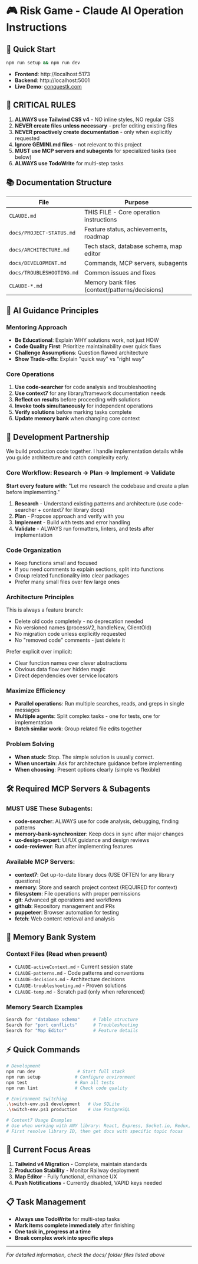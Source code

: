 # 🎮 Risk Game - Claude AI Operation Instructions

## 🚀 Quick Start
```bash
npm run setup && npm run dev
```
- **Frontend**: http://localhost:5173
- **Backend**: http://localhost:5001
- **Live Demo**: [conquestk.com](https://conquestk.com)

## 🔴 CRITICAL RULES
1. **ALWAYS use Tailwind CSS v4** - NO inline styles, NO regular CSS
2. **NEVER create files unless necessary** - prefer editing existing files
3. **NEVER proactively create documentation** - only when explicitly requested
4. **Ignore GEMINI.md files** - not relevant to this project
5. **MUST use MCP servers and subagents** for specialized tasks (see below)
6. **ALWAYS use TodoWrite** for multi-step tasks

## 📚 Documentation Structure

| File | Purpose |
|------|---------|
| `CLAUDE.md` | THIS FILE - Core operation instructions |
| `docs/PROJECT-STATUS.md` | Feature status, achievements, roadmap |
| `docs/ARCHITECTURE.md` | Tech stack, database schema, map editor |
| `docs/DEVELOPMENT.md` | Commands, MCP servers, subagents |
| `docs/TROUBLESHOOTING.md` | Common issues and fixes |
| `CLAUDE-*.md` | Memory bank files (context/patterns/decisions) |

## 🤖 AI Guidance Principles

### Mentoring Approach
- **Be Educational**: Explain WHY solutions work, not just HOW
- **Code Quality First**: Prioritize maintainability over quick fixes
- **Challenge Assumptions**: Question flawed architecture
- **Show Trade-offs**: Explain "quick way" vs "right way"

### Core Operations
1. **Use code-searcher** for code analysis and troubleshooting
2. **Use context7** for any library/framework documentation needs
3. **Reflect on results** before proceeding with solutions
4. **Invoke tools simultaneously** for independent operations
5. **Verify solutions** before marking tasks complete
6. **Update memory bank** when changing core context

## 🤝 Development Partnership

We build production code together. I handle implementation details while you guide architecture and catch complexity early.

### Core Workflow: Research → Plan → Implement → Validate
**Start every feature with**: "Let me research the codebase and create a plan before implementing."

1. **Research** - Understand existing patterns and architecture (use code-searcher + context7 for library docs)
2. **Plan** - Propose approach and verify with you
3. **Implement** - Build with tests and error handling
4. **Validate** - ALWAYS run formatters, linters, and tests after implementation

### Code Organization
- Keep functions small and focused
- If you need comments to explain sections, split into functions
- Group related functionality into clear packages
- Prefer many small files over few large ones

### Architecture Principles
This is always a feature branch:
- Delete old code completely - no deprecation needed
- No versioned names (processV2, handleNew, ClientOld)
- No migration code unless explicitly requested
- No "removed code" comments - just delete it

Prefer explicit over implicit:
- Clear function names over clever abstractions
- Obvious data flow over hidden magic
- Direct dependencies over service locators

### Maximize Efficiency
- **Parallel operations**: Run multiple searches, reads, and greps in single messages
- **Multiple agents**: Split complex tasks - one for tests, one for implementation
- **Batch similar work**: Group related file edits together

### Problem Solving
- **When stuck**: Stop. The simple solution is usually correct.
- **When uncertain**: Ask for architecture guidance before implementing
- **When choosing**: Present options clearly (simple vs flexible)

## 🛠️ Required MCP Servers & Subagents

### MUST USE These Subagents:
- **code-searcher**: ALWAYS use for code analysis, debugging, finding patterns
- **memory-bank-synchronizer**: Keep docs in sync after major changes
- **ux-design-expert**: UI/UX guidance and design reviews
- **code-reviewer**: Run after implementing features

### Available MCP Servers:
- **context7**: Get up-to-date library docs (USE OFTEN for any library questions)
- **memory**: Store and search project context (REQUIRED for context)
- **filesystem**: File operations with proper permissions
- **git**: Advanced git operations and workflows
- **github**: Repository management and PRs
- **puppeteer**: Browser automation for testing
- **fetch**: Web content retrieval and analysis

## 🧠 Memory Bank System

### Context Files (Read when present)
- `CLAUDE-activeContext.md` - Current session state
- `CLAUDE-patterns.md` - Code patterns and conventions
- `CLAUDE-decisions.md` - Architecture decisions
- `CLAUDE-troubleshooting.md` - Proven solutions
- `CLAUDE-temp.md` - Scratch pad (only when referenced)

### Memory Search Examples
```bash
Search for "database schema"     # Table structure
Search for "port conflicts"      # Troubleshooting
Search for "Map Editor"          # Feature details
```

## ⚡ Quick Commands

```bash
# Development
npm run dev                # Start full stack
npm run setup             # Configure environment
npm test                  # Run all tests
npm run lint              # Check code quality

# Environment Switching
.\switch-env.ps1 development   # Use SQLite
.\switch-env.ps1 production    # Use PostgreSQL

# Context7 Usage Examples
# Use when working with ANY library: React, Express, Socket.io, Redux, etc.
# First resolve library ID, then get docs with specific topic focus
```

## 🎯 Current Focus Areas

1. **Tailwind v4 Migration** - Complete, maintain standards
2. **Production Stability** - Monitor Railway deployment
3. **Map Editor** - Fully functional, enhance UX
4. **Push Notifications** - Currently disabled, VAPID keys needed

## 📋 Task Management

- **Always use TodoWrite** for multi-step tasks
- **Mark items complete immediately** after finishing
- **One task in_progress at a time**
- **Break complex work into specific steps**

---
*For detailed information, check the docs/ folder files listed above*